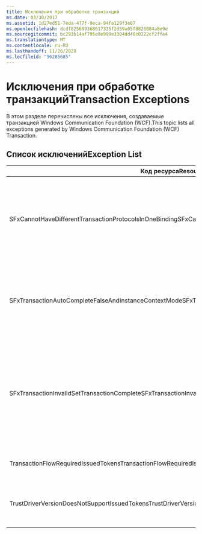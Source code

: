 ```yaml
---
title: Исключения при обработке транзакций
ms.date: 03/30/2017
ms.assetid: 1d27ed51-7eda-477f-9eca-94fa129f3e07
ms.openlocfilehash: dcdf825699368617335f2d59a05f8826884a8e9e
ms.sourcegitcommit: bc293b14af795e0e999e3304dd40c0222cf2ffe4
ms.translationtype: MT
ms.contentlocale: ru-RU
ms.lasthandoff: 11/26/2020
ms.locfileid: "96285685"
---
```

# <a name="transaction-exceptions"></a><span data-ttu-id="9c70c-102">Исключения при обработке транзакций</span><span class="sxs-lookup"><span data-stu-id="9c70c-102">Transaction Exceptions</span></span>

<span data-ttu-id="9c70c-103">В этом разделе перечислены все исключения, создаваемые транзакцией Windows Communication Foundation (WCF).</span><span class="sxs-lookup"><span data-stu-id="9c70c-103">This topic lists all exceptions generated by Windows Communication Foundation (WCF) Transaction.</span></span>  
  
## <a name="exception-list"></a><span data-ttu-id="9c70c-104">Список исключений</span><span class="sxs-lookup"><span data-stu-id="9c70c-104">Exception List</span></span>  
  
|<span data-ttu-id="9c70c-105">Код ресурса</span><span class="sxs-lookup"><span data-stu-id="9c70c-105">Resource Code</span></span>|<span data-ttu-id="9c70c-106">Строка ресурса</span><span class="sxs-lookup"><span data-stu-id="9c70c-106">Resource String</span></span>|  
|-------------------|---------------------|  
|<span data-ttu-id="9c70c-107">SFxCannotHaveDifferentTransactionProtocolsInOneBinding</span><span class="sxs-lookup"><span data-stu-id="9c70c-107">SFxCannotHaveDifferentTransactionProtocolsInOneBinding</span></span>|<span data-ttu-id="9c70c-108">Сведения политики, импортируемые из метаданных, задают различные значения TransactionProtocol для различных операций.</span><span class="sxs-lookup"><span data-stu-id="9c70c-108">The policy information being imported from metadata specifies different values for TransactionProtocol among the operations.</span></span> <span data-ttu-id="9c70c-109">Поддерживается только одно значение TransactionProtocol для каждой конечной точки.</span><span class="sxs-lookup"><span data-stu-id="9c70c-109">Only a single TransactionProtocol for each endpoint is supported.</span></span>|  
|<span data-ttu-id="9c70c-110">SFxTransactionAutoCompleteFalseAndInstanceContextMode</span><span class="sxs-lookup"><span data-stu-id="9c70c-110">SFxTransactionAutoCompleteFalseAndInstanceContextMode</span></span>|<span data-ttu-id="9c70c-111">TransactionAutoComplete не может иметь значение false, если InstanceContextMode службы имеет значение PerSession.</span><span class="sxs-lookup"><span data-stu-id="9c70c-111">TransactionAutoComplete cannot be false unless the service's InstanceContextMode is PerSession.</span></span> <span data-ttu-id="9c70c-112">Обнаружена ошибка в реализации заданных контракта и операции.</span><span class="sxs-lookup"><span data-stu-id="9c70c-112">An error was found on the implementation of the specified contract and operation.</span></span>|  
|<span data-ttu-id="9c70c-113">SFxTransactionInvalidSetTransactionComplete</span><span class="sxs-lookup"><span data-stu-id="9c70c-113">SFxTransactionInvalidSetTransactionComplete</span></span>|<span data-ttu-id="9c70c-114">Метод OperationContext.SetTransactionComplete может вызываться в операции, только если TransactionAutoComplete имеет значение false, а TransactionScopeRequired имеет значение true.</span><span class="sxs-lookup"><span data-stu-id="9c70c-114">OperationContext.SetTransactionComplete can be called in an operation only when TransactionAutoComplete is set to false and TransactionScopeRequired is set to true.</span></span> <span data-ttu-id="9c70c-115">Это недопустимый сценарий, и текущая транзакция была завершена.</span><span class="sxs-lookup"><span data-stu-id="9c70c-115">This is an invalid scenario and the current transaction was terminated.</span></span>|  
|<span data-ttu-id="9c70c-116">TransactionFlowRequiredIssuedTokens</span><span class="sxs-lookup"><span data-stu-id="9c70c-116">TransactionFlowRequiredIssuedTokens</span></span>|<span data-ttu-id="9c70c-117">Для передачи транзакций требуется поддержка потока выданных маркеров.</span><span class="sxs-lookup"><span data-stu-id="9c70c-117">To flow a transaction, flowing issued tokens must also be supported.</span></span>|  
|<span data-ttu-id="9c70c-118">TrustDriverVersionDoesNotSupportIssuedTokens</span><span class="sxs-lookup"><span data-stu-id="9c70c-118">TrustDriverVersionDoesNotSupportIssuedTokens</span></span>|<span data-ttu-id="9c70c-119">Настроенная версия Trust не поддерживает выданные маркеры.</span><span class="sxs-lookup"><span data-stu-id="9c70c-119">The configured Trust version does not support issued tokens.</span></span> <span data-ttu-id="9c70c-120">Используйте WSTrustFeb2005 или более позднюю версию.</span><span class="sxs-lookup"><span data-stu-id="9c70c-120">Use WSTrustFeb2005 or above.</span></span>|
